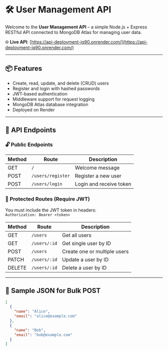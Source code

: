 # 🛠️ User Management API

Welcome to the **User Management API** – a simple Node.js + Express RESTful API connected to MongoDB Atlas for managing user data.

🌐 **Live API**: [https://api-deployment-jq90.onrender.com/](https://api-deployment-jq90.onrender.com/)

---

## 📦 Features

- Create, read, update, and delete (CRUD) users
- Register and login with hashed passwords
- JWT-based authentication
- Middleware support for request logging
- MongoDB Atlas database integration
- Deployed on Render

---

## 🚀 API Endpoints

### 🔓 Public Endpoints

| Method | Route            | Description            |
|--------|------------------|------------------------|
| GET    | `/`              | Welcome message        |
| POST   | `/users/register`| Register a new user    |
| POST   | `/users/login`   | Login and receive token|

### 🔐 Protected Routes (Require JWT)

You must include the JWT token in headers:  
`Authorization: Bearer <token>`

| Method | Route            | Description                  |
|--------|------------------|------------------------------|
| GET    | `/users`         | Get all users                |
| GET    | `/users/:id`     | Get single user by ID        |
| POST   | `/users`         | Create one or multiple users |
| PATCH  | `/users/:id`     | Update a user by ID          |
| DELETE | `/users/:id`     | Delete a user by ID          |

---

## 🧪 Sample JSON for Bulk POST

```json
[
  {
    "name": "Alice",
    "email": "alice@example.com"
  },
  {
    "name": "Bob",
    "email": "bob@example.com"
  }
]



